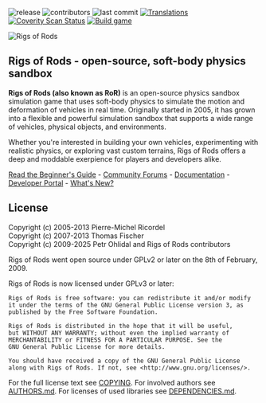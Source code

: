 ![release](https://flat.badgen.net/github/release/RigsOfRods/rigs-of-rods)
![contributors](https://flat.badgen.net/github/contributors/RigsOfRods/rigs-of-rods)
![last commit](https://flat.badgen.net/github/last-commit/RigsOfRods/rigs-of-rods)
[![Translations](https://hosted.weblate.org/widgets/rigs-of-rods/-/game/svg-badge.svg)](https://hosted.weblate.org/projects/rigs-of-rods/)
[![Coverity Scan Status](https://img.shields.io/coverity/scan/16646.svg?style=flat-square)](https://scan.coverity.com/projects/rigsofrods-rigs-of-rods)
[![Build game](https://github.com/RigsOfRods/rigs-of-rods/workflows/Build%20game/badge.svg)](https://github.com/RigsOfRods/rigs-of-rods/actions?query=workflow%3A%22Build+game%22)


![Rigs of Rods](doc/images/RoR_Logo_full.png?raw=true)

## Rigs of Rods - open-source, soft-body physics sandbox

**Rigs of Rods (also known as RoR)** is an open-source physics sandbox simulation game that uses soft-body physics to simulate the motion and deformation of vehicles in real time. Originally started in 2005, it has grown into a flexible and powerful simulation sandbox that supports a wide range of vehicles, physical objects, and environments.

Whether you're interested in building your own vehicles, experimenting with realistic physics, or exploring vast custom terrains, Rigs of Rods offers a deep and moddable exerpience for players and developers alike.

[Read the Beginner's Guide](https://docs.rigsofrods.org/gameplay/beginners-guide/) -
[Community Forums](https://forum.rigsofrods.org/) -
[Documentation](https://docs.rigsofrods.org/) -
[Developer Portal](https://developer.rigsofrods.org/) -
[What's New?](https://forum.rigsofrods.org/forums/announcements.44/)


## License

Copyright (c) 2005-2013 Pierre-Michel Ricordel  
Copyright (c) 2007-2013 Thomas Fischer  
Copyright (c) 2009-2025 Petr Ohlidal and Rigs of Rods contributors

Rigs of Rods went open source under GPLv2 or later on the 8th of February, 2009.

Rigs of Rods is now licensed under GPLv3 or later:
```
Rigs of Rods is free software: you can redistribute it and/or modify
it under the terms of the GNU General Public License version 3, as
published by the Free Software Foundation.

Rigs of Rods is distributed in the hope that it will be useful,
but WITHOUT ANY WARRANTY; without even the implied warranty of
MERCHANTABILITY or FITNESS FOR A PARTICULAR PURPOSE. See the
GNU General Public License for more details.

You should have received a copy of the GNU General Public License
along with Rigs of Rods. If not, see <http://www.gnu.org/licenses/>.
```

For the full license text see [COPYING](COPYING).
For involved authors see [AUTHORS.md](AUTHORS.md).
For licenses of used libraries see [DEPENDENCIES.md](DEPENDENCIES.md).
